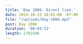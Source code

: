```yaml
---
title: 'Day 1006: Direct line.'
date: 2019-10-22 18:01:00 -07:00
file: "/uploads/Day-1006.mp3"
post: Day 1006
duration: '00:03:12'
length: 2782506
---
```


